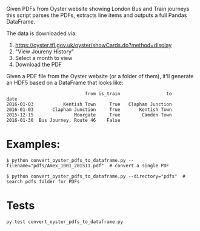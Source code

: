 Given PDFs from Oyster website showing London Bus and Train journeys this script parses the PDFs, extracts line items and outputs a full Pandas DataFrame.

The data is downloaded via:
 1. https://oyster.tfl.gov.uk/oyster/showCards.do?method=display
 1. "View Joureny History"
 1. Select a month to view
 1. Download the PDF

Given a PDF file from the Oyster website (or a folder of them), it'll generate an HDF5 based on a DataFrame that looks like:
```
                             from is_train                 to
date                                                         
2016-01-03           Kentish Town     True   Clapham Junction
2016-01-03       Clapham Junction     True       Kentish Town
2015-12-15               Moorgate     True        Camden Town
2016-01-30  Bus Journey, Route 46    False                   
```

# Examples:

    $ python convert_oyster_pdfs_to_dataframe.py --filename="pdfs/Amex_1001_201511.pdf"  # convert a single PDF

    $ python convert_oyster_pdfs_to_dataframe.py --directory="pdfs"  # search pdfs folder for PDFs


# Tests

```
py.test convert_oyster_pdfs_to_dataframe.py
```
